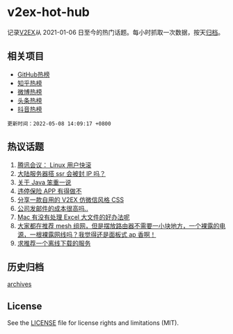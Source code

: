 # v2ex-hot-hub

 记录[V2EX](https://www.v2ex.com/)从 2021-01-06 日至今的热门话题。每小时抓取一次数据，按天[归档](archives)。
 
 ## 相关项目

- [GitHub热榜](https://github.com/snaildev/github-hot-hub)
- [知乎热榜](https://github.com/snaildev/zhihu-hot-hub)
- [微博热榜](https://github.com/snaildev/weibo-hot-hub)
- [头条热榜](https://github.com/snaildev/toutiao-hot-hub)
- [抖音热榜](https://github.com/snaildev/douyin-hot-hub)


 `更新时间：2022-05-08 14:09:17 +0800`

## 热议话题

1. [腾讯会议： Linux 用户快滚](https://www.v2ex.com/t/851449)
1. [大陆服务器搭 ssr 会被封 IP 吗？](https://www.v2ex.com/t/851443)
1. [关于 Java 笨重一说](https://www.v2ex.com/t/851477)
1. [违停保险 APP 有得做不](https://www.v2ex.com/t/851417)
1. [分享一款自用的 V2EX 仿微信风格 CSS](https://www.v2ex.com/t/851399)
1. [公司发邮件的成本很高吗..](https://www.v2ex.com/t/851370)
1. [Mac 有没有处理 Excel 大文件的好办法呢](https://www.v2ex.com/t/851376)
1. [大家都在推荐 mesh 组网，但是摆放路由器不需要一小块地方，一个裸露的电源，一根裸露网线吗？我觉得还是面板式 ap 香啊！](https://www.v2ex.com/t/851454)
1. [求推荐一个离线下载的服务](https://www.v2ex.com/t/851390)

## 历史归档

[archives](archives)

## License

See the [LICENSE](LICENSE) file for license rights and limitations (MIT).
